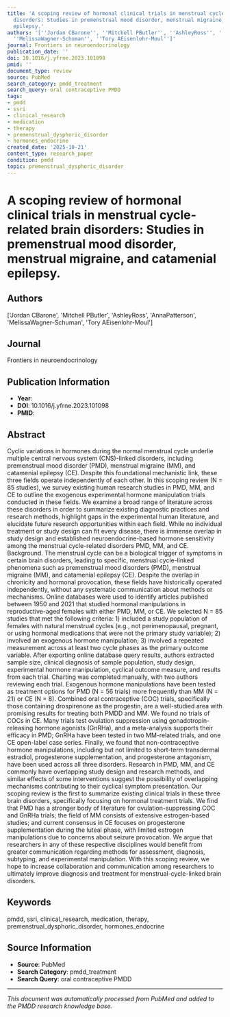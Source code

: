 ```yaml
---
title: 'A scoping review of hormonal clinical trials in menstrual cycle-related brain
  disorders: Studies in premenstrual mood disorder, menstrual migraine, and catamenial
  epilepsy.'
authors: '[''Jordan CBarone'', ''Mitchell PButler'', ''AshleyRoss'', ''AnnaPatterson'',
  ''MelissaWagner-Schuman'', ''Tory AEisenlohr-Moul'']'
journal: Frontiers in neuroendocrinology
publication_date: ''
doi: 10.1016/j.yfrne.2023.101098
pmid: ''
document_type: review
source: PubMed
search_category: pmdd_treatment
search_query: oral contraceptive PMDD
tags:
- pmdd
- ssri
- clinical_research
- medication
- therapy
- premenstrual_dysphoric_disorder
- hormones_endocrine
created_date: '2025-10-21'
content_type: research_paper
condition: pmdd
topic: premenstrual_dysphoric_disorder
---
```


# A scoping review of hormonal clinical trials in menstrual cycle-related brain disorders: Studies in premenstrual mood disorder, menstrual migraine, and catamenial epilepsy.

## Authors
['Jordan CBarone', 'Mitchell PButler', 'AshleyRoss', 'AnnaPatterson', 'MelissaWagner-Schuman', 'Tory AEisenlohr-Moul']

## Journal
Frontiers in neuroendocrinology

## Publication Information
- **Year**: 
- **DOI**: 10.1016/j.yfrne.2023.101098
- **PMID**: 

## Abstract
Cyclic variations in hormones during the normal menstrual cycle underlie multiple central nervous system (CNS)-linked disorders, including premenstrual mood disorder (PMD), menstrual migraine (MM), and catamenial epilepsy (CE). Despite this foundational mechanistic link, these three fields operate independently of each other. In this scoping review (N = 85 studies), we survey existing human research studies in PMD, MM, and CE to outline the exogenous experimental hormone manipulation trials conducted in these fields. We examine a broad range of literature across these disorders in order to summarize existing diagnostic practices and research methods, highlight gaps in the experimental human literature, and elucidate future research opportunities within each field. While no individual treatment or study design can fit every disease, there is immense overlap in study design and established neuroendocrine-based hormone sensitivity among the menstrual cycle-related disorders PMD, MM, and CE. Background. The menstrual cycle can be a biological trigger of symptoms in certain brain disorders, leading to specific, menstrual cycle-linked phenomena such as premenstrual mood disorders (PMD), menstrual migraine (MM), and catamenial epilepsy (CE). Despite the overlap in chronicity and hormonal provocation, these fields have historically operated independently, without any systematic communication about methods or mechanisms. Online databases were used to identify articles published between 1950 and 2021 that studied hormonal manipulations in reproductive-aged females with either PMD, MM, or CE. We selected N = 85 studies that met the following criteria: 1) included a study population of females with natural menstrual cycles (e.g., not perimenopausal, pregnant, or using hormonal medications that were not the primary study variable); 2) involved an exogenous hormone manipulation; 3) involved a repeated measurement across at least two cycle phases as the primary outcome variable. After exporting online database query results, authors extracted sample size, clinical diagnosis of sample population, study design, experimental hormone manipulation, cyclical outcome measure, and results from each trial. Charting was completed manually, with two authors reviewing each trial. Exogenous hormone manipulations have been tested as treatment options for PMD (N = 56 trials) more frequently than MM (N = 21) or CE (N = 8). Combined oral contraceptive (COC) trials, specifically those containing drospirenone as the progestin, are a well-studied area with promising results for treating both PMDD and MM. We found no trials of COCs in CE. Many trials test ovulation suppression using gonadotropin-releasing hormone agonists (GnRHa), and a meta-analysis supports their efficacy in PMD; GnRHa have been tested in two MM-related trials, and one CE open-label case series. Finally, we found that non-contraceptive hormone manipulations, including but not limited to short-term transdermal estradiol, progesterone supplementation, and progesterone antagonism, have been used across all three disorders. Research in PMD, MM, and CE commonly have overlapping study design and research methods, and similar effects of some interventions suggest the possibility of overlapping mechanisms contributing to their cyclical symptom presentation. Our scoping review is the first to summarize existing clinical trials in these three brain disorders, specifically focusing on hormonal treatment trials. We find that PMD has a stronger body of literature for ovulation-suppressing COC and GnRHa trials; the field of MM consists of extensive estrogen-based studies; and current consensus in CE focuses on progesterone supplementation during the luteal phase, with limited estrogen manipulations due to concerns about seizure provocation. We argue that researchers in any of these respective disciplines would benefit from greater communication regarding methods for assessment, diagnosis, subtyping, and experimental manipulation. With this scoping review, we hope to increase collaboration and communication among researchers to ultimately improve diagnosis and treatment for menstrual-cycle-linked brain disorders.

## Keywords
pmdd, ssri, clinical_research, medication, therapy, premenstrual_dysphoric_disorder, hormones_endocrine

## Source Information
- **Source**: PubMed
- **Search Category**: pmdd_treatment
- **Search Query**: oral contraceptive PMDD

---
*This document was automatically processed from PubMed and added to the PMDD research knowledge base.*
